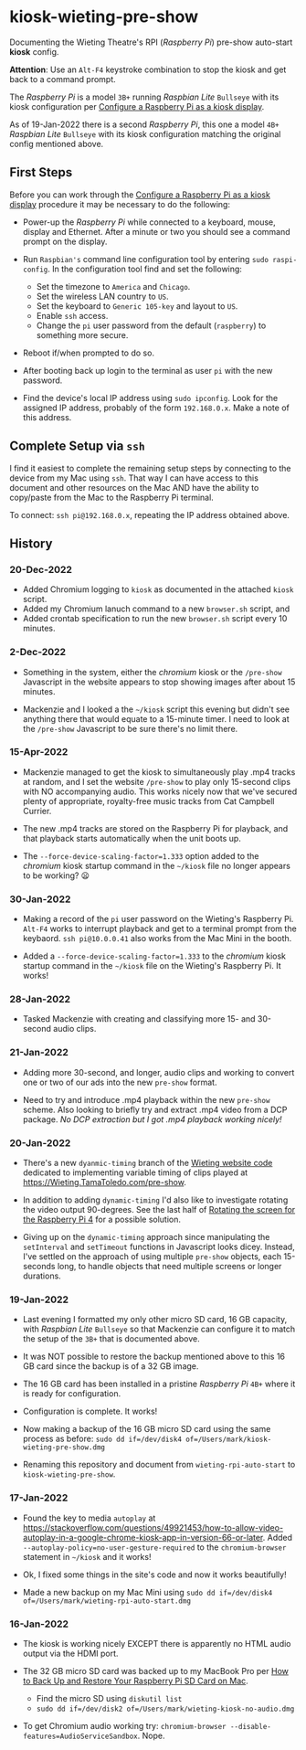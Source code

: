 # kiosk-wieting-pre-show  

Documenting the Wieting Theatre's RPI (_Raspberry Pi_) pre-show auto-start **kiosk** config.  


**Attention**: Use an `Alt-F4` keystroke combination to stop the kiosk and get back to a command prompt.  

The _Raspberry Pi_ is a model `3B+` running _Raspbian Lite_ `Bullseye` with its kiosk configuration per [Configure a Raspberry Pi as a kiosk display](https://reelyactive.github.io/diy/pi-kiosk/).  

As of 19-Jan-2022 there is a second _Raspberry Pi_, this one a model `4B+` _Raspbian Lite_ `Bullseye` with its kiosk configuration matching the original config mentioned above.  


## First Steps

Before you can work through the [Configure a Raspberry Pi as a kiosk display](https://reelyactive.github.io/diy/pi-kiosk/) procedure it may be necessary to do the following:

  - Power-up the _Raspberry Pi_ while connected to a keyboard, mouse, display and Ethernet.  After a minute or two you should see a command prompt on the display.

  - Run `Raspbian's` command line configuration tool by entering `sudo raspi-config`. In the configuration tool find and set the following:

    - Set the timezone to `America` and `Chicago`.
    - Set the wireless LAN country to `US`.
    - Set the keyboard to `Generic 105-key` and layout to `US`.
    - Enable `ssh` access.
    - Change the `pi` user password from the default (`raspberry`) to something more secure.

  - Reboot if/when prompted to do so.

  - After booting back up login to the terminal as user `pi` with the new password.

  - Find the device's local IP address using `sudo ipconfig`.  Look for the assigned IP address, probably of the form `192.168.0.x`.  Make a note of this address.


## Complete Setup via `ssh`

I find it easiest to complete the remaining setup steps by connecting to the device from my Mac using `ssh`.  That way I can have access to this document and other resources on the Mac AND have the ability to copy/paste from the Mac to the Raspberry Pi terminal.

To connect:  `ssh pi@192.168.0.x`, repeating the IP address obtained above.

## History

### 20-Dec-2022

- Added Chromium logging to `kiosk` as documented in the attached `kiosk` script.
- Added my Chromium lanuch command to a new `browser.sh` script, and
- Added crontab specification to run the new `browser.sh` script every 10 minutes.

### 2-Dec-2022

- Something in the system, either the _chromium_ kiosk or the `/pre-show` Javascript in the website appears to stop showing images after about 15 minutes.

- Mackenzie and I looked a the `~/kiosk` script this evening but didn't see anything there that would equate to a 15-minute timer.  I need to look at the `/pre-show` Javascript to be sure there's no limit there.  

### 15-Apr-2022

- Mackenzie managed to get the kiosk to simultaneously play .mp4 tracks at random, and I set the website `/pre-show` to play only 15-second clips with NO accompanying audio.  This works nicely now that we've secured plenty of appropriate, royalty-free music tracks from Cat Campbell Currier. 

- The new .mp4 tracks are stored on the Raspberry Pi for playback, and that playback starts automatically when the unit boots up.

- The `--force-device-scaling-factor=1.333` option added to the _chromium_ kiosk startup command in the `~/kiosk` file no longer appears to be working?  :frowning:

### 30-Jan-2022

- Making a record of the `pi` user password on the Wieting's Raspberry Pi.  `Alt-F4` works to interrupt playback and get to a terminal prompt from the keybaord.  `ssh pi@10.0.0.41` also works from the Mac Mini in the booth.

- Added a `--force-device-scaling-factor=1.333` to the _chromium_ kiosk startup command in the `~/kiosk` file on the Wieting's Raspberry Pi.  It works!

### 28-Jan-2022

- Tasked Mackenzie with creating and classifying more 15- and 30-second audio clips.

### 21-Jan-2022

- Adding more 30-second, and longer, audio clips and working to convert one or two of our ads into the new `pre-show` format.  

- Need to try and introduce .mp4 playback within the new `pre-show` scheme.  Also looking to briefly try and extract .mp4 video from a DCP package.  _No DCP extraction but I got .mp4 playback working nicely!_

### 20-Jan-2022

- There's a new `dyanmic-timing` branch of the [Wieting website code](https://github.com/SummittDweller/wieting-one-click-cms) dedicated to implementing variable timing of clips played at https://Wieting.TamaToledo.com/pre-show.  

- In addition to adding `dynamic-timing` I'd also like to investigate rotating the video output 90-degrees.  See the last half of [Rotating the screen for the Raspberry Pi 4](https://pimylifeup.com/raspberry-pi-rotate-screen/) for a possible solution.  

- Giving up on the `dynamic-timing` approach since manipulating the `setInterval` and `setTimeout` functions in Javascript looks dicey.  Instead, I've settled on the approach of using multiple `pre-show` objects, each 15-seconds long, to handle objects that need multiple screens or longer durations.

### 19-Jan-2022

- Last evening I formatted my only other micro SD card, 16 GB capacity, with _Raspbian Lite_ `Bullseye` so that Mackenzie can configure it to match the setup of the `3B+` that is documented above.  

- It was NOT possible to restore the backup mentioned above to this 16 GB card since the backup is of a 32 GB image.  

- The 16 GB card has been installed in a pristine _Raspberry Pi_ `4B+` where it is ready for configuration.  

- Configuration is complete.  It works!  

- Now making a backup of the 16 GB micro SD card using the same process as before: `sudo dd if=/dev/disk4 of=/Users/mark/kiosk-wieting-pre-show.dmg`

- Renaming this repository and document from `wieting-rpi-auto-start` to `kiosk-wieting-pre-show`.

### 17-Jan-2022  

- Found the key to media `autoplay` at https://stackoverflow.com/questions/49921453/how-to-allow-video-autoplay-in-a-google-chrome-kiosk-app-in-version-66-or-later.  Added `--autoplay-policy=no-user-gesture-required` to the `chromium-browser` statement in `~/kiosk` and it works!

- Ok, I fixed some things in the site's code and now it works beautifully!

- Made a new backup on my Mac Mini using `sudo dd if=/dev/disk4 of=/Users/mark/wieting-rpi-auto-start.dmg`

### 16-Jan-2022  

- The kiosk is working nicely EXCEPT there is apparently no HTML audio output via the HDMI port.

- The 32 GB micro SD card was backed up to my MacBook Pro per [How to Back Up and Restore Your Raspberry Pi SD Card on Mac](https://howchoo.com/pi/create-a-backup-image-of-your-raspberry-pi-sd-card-in-mac-osx).
  - Find the micro SD using `diskutil list`
  - `sudo dd if=/dev/disk2 of=/Users/mark/wieting-kiosk-no-audio.dmg`  


- To get Chromium audio working try: `chromium-browser --disable-features=AudioServiceSandbox`.  Nope.
